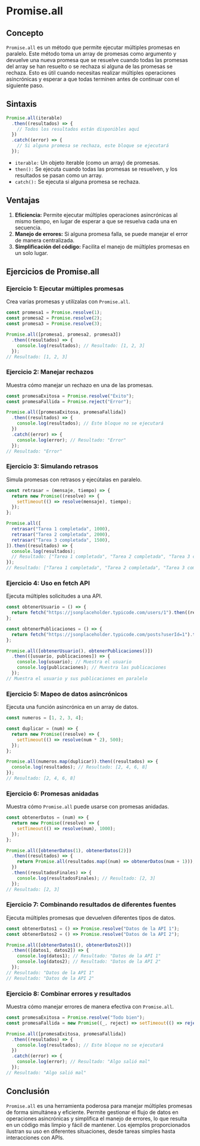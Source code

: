 # Promise.all

## Concepto
```Promise.all``` es un método que permite ejecutar múltiples promesas en paralelo. Este método toma un array de promesas como argumento y devuelve una nueva promesa que se resuelve cuando todas las promesas del array se han resuelto o se rechaza si alguna de las promesas se rechaza. Esto es útil cuando necesitas realizar múltiples operaciones asincrónicas y esperar a que todas terminen antes de continuar con el siguiente paso.

## Sintaxis
```javascript
Promise.all(iterable)
  .then((resultados) => {
    // Todos los resultados están disponibles aquí
  })
  .catch((error) => {
    // Si alguna promesa se rechaza, este bloque se ejecutará
  });
```
- ```iterable:``` Un objeto iterable (como un array) de promesas.
- ```then():``` Se ejecuta cuando todas las promesas se resuelven, y los resultados se pasan como un array.
- ```catch():``` Se ejecuta si alguna promesa se rechaza.

## Ventajas
1. **Eficiencia:** Permite ejecutar múltiples operaciones asincrónicas al mismo tiempo, en lugar de esperar a que se resuelva cada una en secuencia.
2. **Manejo de errores:** Si alguna promesa falla, se puede manejar el error de manera centralizada.
3. **Simplificación del código:** Facilita el manejo de múltiples promesas en un solo lugar.

## Ejercicios de Promise.all

### Ejercicio 1: Ejecutar múltiples promesas
Crea varias promesas y utilízalas con ```Promise.all```.

```javascript
const promesa1 = Promise.resolve(1);
const promesa2 = Promise.resolve(2);
const promesa3 = Promise.resolve(3);

Promise.all([promesa1, promesa2, promesa3])
  .then((resultados) => {
    console.log(resultados); // Resultado: [1, 2, 3]
  });
// Resultado: [1, 2, 3]
```

### Ejercicio 2: Manejar rechazos
Muestra cómo manejar un rechazo en una de las promesas.
```javascript
const promesaExitosa = Promise.resolve("Éxito");
const promesaFallida = Promise.reject("Error");

Promise.all([promesaExitosa, promesaFallida])
  .then((resultados) => {
    console.log(resultados); // Este bloque no se ejecutará
  })
  .catch((error) => {
    console.log(error); // Resultado: "Error"
  });
// Resultado: "Error"
```

### Ejercicio 3: Simulando retrasos
Simula promesas con retrasos y ejecútalas en paralelo.
```javascript
const retrasar = (mensaje, tiempo) => {
  return new Promise((resolve) => {
    setTimeout(() => resolve(mensaje), tiempo);
  });
};

Promise.all([
  retrasar("Tarea 1 completada", 1000),
  retrasar("Tarea 2 completada", 2000),
  retrasar("Tarea 3 completada", 1500),
]).then((resultados) => {
  console.log(resultados); 
  // Resultado: ["Tarea 1 completada", "Tarea 2 completada", "Tarea 3 completada"]
});
// Resultado: ["Tarea 1 completada", "Tarea 2 completada", "Tarea 3 completada"]
```

### Ejercicio 4: Uso en fetch API
Ejecuta múltiples solicitudes a una API.
```javascript
const obtenerUsuario = () => {
  return fetch("https://jsonplaceholder.typicode.com/users/1").then((res) => res.json());
};

const obtenerPublicaciones = () => {
  return fetch("https://jsonplaceholder.typicode.com/posts?userId=1").then((res) => res.json());
};

Promise.all([obtenerUsuario(), obtenerPublicaciones()])
  .then(([usuario, publicaciones]) => {
    console.log(usuario); // Muestra el usuario
    console.log(publicaciones); // Muestra las publicaciones
  });
// Muestra el usuario y sus publicaciones en paralelo
```

### Ejercicio 5: Mapeo de datos asincrónicos
Ejecuta una función asincrónica en un array de datos.
```javascript
const numeros = [1, 2, 3, 4];

const duplicar = (num) => {
  return new Promise((resolve) => {
    setTimeout(() => resolve(num * 2), 500);
  });
};

Promise.all(numeros.map(duplicar)).then((resultados) => {
  console.log(resultados); // Resultado: [2, 4, 6, 8]
});
// Resultado: [2, 4, 6, 8]
```

### Ejercicio 6: Promesas anidadas
Muestra cómo ```Promise.all``` puede usarse con promesas anidadas.
```javascript
const obtenerDatos = (num) => {
  return new Promise((resolve) => {
    setTimeout(() => resolve(num), 1000);
  });
};

Promise.all([obtenerDatos(1), obtenerDatos(2)])
  .then((resultados) => {
    return Promise.all(resultados.map((num) => obtenerDatos(num + 1)));
  })
  .then((resultadosFinales) => {
    console.log(resultadosFinales); // Resultado: [2, 3]
  });
// Resultado: [2, 3]
```

### Ejercicio 7: Combinando resultados de diferentes fuentes
Ejecuta múltiples promesas que devuelven diferentes tipos de datos.
```javascript
const obtenerDatos1 = () => Promise.resolve("Datos de la API 1");
const obtenerDatos2 = () => Promise.resolve("Datos de la API 2");

Promise.all([obtenerDatos1(), obtenerDatos2()])
  .then(([datos1, datos2]) => {
    console.log(datos1); // Resultado: "Datos de la API 1"
    console.log(datos2); // Resultado: "Datos de la API 2"
  });
// Resultado: "Datos de la API 1"
// Resultado: "Datos de la API 2"
```

### Ejercicio 8: Combinar errores y resultados
Muestra cómo manejar errores de manera efectiva con ```Promise.all```.
```javascript
const promesaExitosa = Promise.resolve("Todo bien");
const promesaFallida = new Promise((_, reject) => setTimeout(() => reject("Algo salió mal"), 500));

Promise.all([promesaExitosa, promesaFallida])
  .then((resultados) => {
    console.log(resultados); // Este bloque no se ejecutará
  })
  .catch((error) => {
    console.log(error); // Resultado: "Algo salió mal"
  });
// Resultado: "Algo salió mal"
```
## Conclusión
```Promise.all``` es una herramienta poderosa para manejar múltiples promesas de forma simultánea y eficiente. Permite gestionar el flujo de datos en operaciones asincrónicas y simplifica el manejo de errores, lo que resulta en un código más limpio y fácil de mantener. Los ejemplos proporcionados ilustran su uso en diferentes situaciones, desde tareas simples hasta interacciones con APIs.